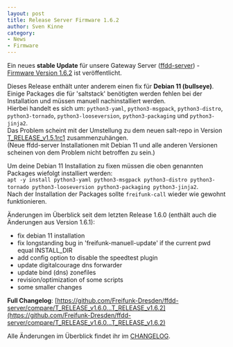 ```yaml
---
layout: post
title: Release Server Firmware 1.6.2
author: Sven Kinne
category:
- News
- Firmware
---
```


Ein neues **stable Update** für unsere Gateway Server ([ffdd-server](https://github.com/Freifunk-Dresden/ffdd-server)) - [Firmware Version 1.6.2](https://github.com/Freifunk-Dresden/ffdd-server/releases/tag/T_RELEASE_v1.6.2) ist veröffentlicht.

Dieses Release enthält unter anderem einen fix für **Debian 11 (bullseye)**. Einige Packages die für 'saltstack' benötigten werden fehlen bei der Installation und müssen manuell nachinstalliert werden.  
Hierbei handelt es sich um: `python3-yaml`, `python3-msgpack`, `python3-distro`, `python3-tornado`, `python3-looseversion`, `python3-packaging` und `python3-jinja2`.  
Das Problem scheint mit der Umstellung zu dem neuen salt-repo in Version [T_RELEASE_v1.5.1rc1](https://github.com/Freifunk-Dresden/ffdd-server/releases/tag/T_RELEASE_v1.5.1rc1) zusammenzuhängen.  
(Neue ffdd-server Installationen mit Debian 11 und alle anderen Versionen scheinen von dem Problem nicht betroffen zu sein.)

Um deine Debian 11 Installation zu fixen müssen die oben genannten Packages wiefolgt installiert werden:  
`apt -y install python3-yaml python3-msgpack python3-distro python3-tornado python3-looseversion python3-packaging python3-jinja2`.  
Nach der Installation der Packages sollte `freifunk-call` wieder wie gewohnt funktionieren.

Änderungen im Überblick seit dem letzten Release 1.6.0 (enthält auch die Änderungen aus Version 1.6.1):

- fix debian 11 installation
- fix longstanding bug in 'freifunk-manuell-update' if the current pwd equal INSTALL_DIR
- add config option to disable the speedtest plugin
- update digitalcourage dns forwarder
- update bind (dns) zonefiles
- revision/optimization of some scripts
- some smaller changes


**Full Changelog**: [https://github.com/Freifunk-Dresden/ffdd-server/compare/T_RELEASE_v1.6.0...T_RELEASE_v1.6.2](https://github.com/Freifunk-Dresden/ffdd-server/compare/T_RELEASE_v1.6.0...T_RELEASE_v1.6.2)

Alle Änderungen im Überblick findet ihr im [CHANGELOG](https://github.com/Freifunk-Dresden/ffdd-server/blob/T_RELEASE_v1.6.2/CHANGELOG.md).

